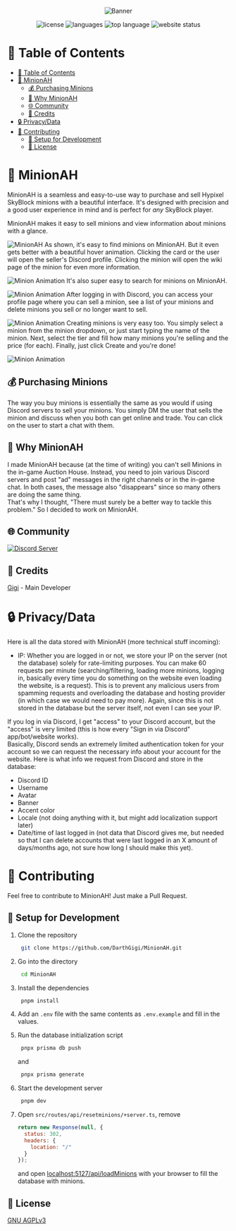 <p align=center>
<img src="https://raw.githubusercontent.com/DarthGigi/MinionAH/main/static/assets/images/banner.png" alt="Banner">
</p>

<p align=center>
<img src="https://img.shields.io/github/license/DarthGigi/MinionAH?style=for-the-badge" alt="license">
<img src="https://img.shields.io/github/languages/count/DarthGigi/MinionAH?style=for-the-badge" alt="languages">
<img src="https://img.shields.io/github/languages/top/DarthGigi/MinionAH?style=for-the-badge" alt="top language">
<img src="https://img.shields.io/website?style=for-the-badge&url=https%3A%2F%2Fminions.mrgigi.me" alt="website status">
</p>

# 📑 Table of Contents

- [📑 Table of Contents](#-table-of-contents)
- [🏦 MinionAH](#-minionah)
  - [💰 Purchasing Minions](#-purchasing-minions)
  - [🤔 Why MinionAH](#-why-minionah)
  - [🌐 Community](#-community)
  - [📜 Credits](#-credits)
- [🔒 Privacy/Data](#-privacydata)
- [🤝 Contributing](#-contributing)
  - [🧰 Setup for Development](#-setup-for-development)
  - [📝 License](#-license)

# 🏦 MinionAH

MinionAH is a seamless and easy-to-use way to purchase and sell Hypixel SkyBlock minions with a beautiful interface. It's designed with precision and a good user experience in mind and is perfect for _any_ SkyBlock player.

MinionAH makes it easy to sell minions and view information about minions with a glance.

![MinionAH](/static/assets/images/showcase1.png)
As shown, it's easy to find minions on MinionAH. But it even gets better with a beautiful hover animation. Clicking the card or the user will open the seller's Discord profile. Clicking the minion will open the wiki page of the minion for even more information.

![Minion Animation](/static/assets/images/showcase2.gif)
It's also super easy to search for minions on MinionAH.

![Minion Animation](/static/assets/images/showcase3.gif)
After logging in with Discord, you can access your profile page where you can sell a minion, see a list of your minions and delete minions you sell or no longer want to sell.

![Minion Animation](/static/assets/images/showcase4.gif)
Creating minions is very easy too. You simply select a minion from the minion dropdown, or just start typing the name of the minion. Next, select the tier and fill how many minions you're selling and the price (for each). Finally, just click Create and you're done!

![Minion Animation](/static/assets/images/showcase5.gif)

## 💰 Purchasing Minions

The way you buy minions is essentially the same as you would if using Discord servers to sell your minions. You simply DM the user that sells the minion and discuss when you both can get online and trade. You can click on the user to start a chat with them.

## 🤔 Why MinionAH

I made MinionAH because (at the time of writing) you can't sell Minions in the in-game Auction House. Instead, you need to join various Discord servers and post "ad" messages in the right channels or in the in-game chat. In both cases, the message also "disappears" since so many others are doing the same thing.  
That's why I thought, "There must surely be a better way to tackle this problem." So I decided to work on MinionAH.

## 🌐 Community

<a href="https://minions.mrgigi.me/discord">
  <img src="https://discordapp.com/api/guilds/1133219625497284638/widget.png?style=banner3" alt="Discord Server" />
</a>

## 📜 Credits

[Gigi](https://github.com/DarthGigi) - Main Developer

# 🔒 Privacy/Data

Here is all the data stored with MinionAH (more technical stuff incoming):​

- IP: Whether you are logged in or not, we store your IP on the server (not the database) solely for rate-limiting purposes. You can make 60 requests per minute (searching/filtering, loading more minions, logging in, basically every time you do something on the website even loading the website, is a request). This is to prevent any malicious users from spamming requests and overloading the database and hosting provider (in which case we would need to pay more). Again, since this is not stored in the database but the server itself, not even I can see your IP.​

If you log in via Discord, I get "access" to your Discord account, but the "access" is very limited (this is how every "Sign in via Discord" app/bot/website works).  
Basically, Discord sends an extremely limited authentication token for your account so we can request the necessary info about your account for the website. Here is what info we request from Discord and store in the database:

- Discord ID
- Username
- Avatar
- Banner
- Accent color
- Locale (not doing anything with it, but might add localization support later)
- Date/time of last logged in (not data that Discord gives me, but needed so that I can delete accounts that were last logged in an X amount of days/months ago, not sure how long I should make this yet).

# 🤝 Contributing

Feel free to contribute to MinionAH! Just make a Pull Request.

## 🧰 Setup for Development

1. Clone the repository

   ```bash
    git clone https://github.com/DarthGigi/MinionAH.git
   ```

2. Go into the directory

   ```bash
    cd MinionAH
   ```

3. Install the dependencies

   ```bash
    pnpm install
   ```

4. Add an `.env` file with the same contents as `.env.example` and fill in the values.

5. Run the database initialization script

   ```bash
    pnpx prisma db push
   ```

   and

   ```bash
    pnpx prisma generate
   ```

6. Start the development server

   ```bash
    pnpm dev
   ```

7. Open `src/routes/api/resetminions/+server.ts`, remove

   ```js
   return new Response(null, {
     status: 302,
     headers: {
       location: "/"
     }
   });
   ```

   and open [localhost:5127/api/loadMinions](http://localhost:5127/api/loadMinions) with your browser to fill the database with minions.

## 📝 License

[GNU AGPLv3](https://github.com/DarthGigi/MinionAH/blob/main/LICENSE)
